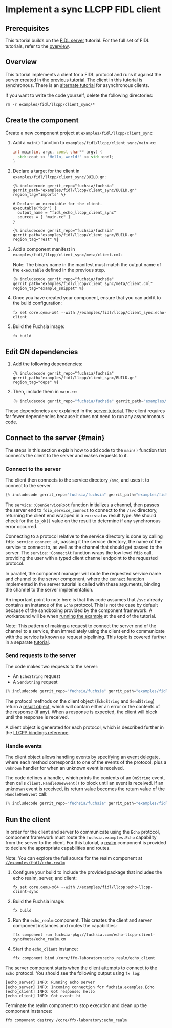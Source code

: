 # Implement a sync LLCPP FIDL client

<!-- <<../../common/client/overview.md>> -->

## Prerequisites

This tutorial builds on the [FIDL server][server-tut] tutorial. For the
full set of FIDL tutorials, refer to the [overview][overview].

## Overview

This tutorial implements a client for a FIDL protocol and runs it
against the server created in the [previous tutorial][server-tut]. The client in
this tutorial is synchronous. There is an [alternate tutorial][async-client] for
asynchronous clients.

If you want to write the code yourself, delete the following directories:

```posix-terminal
rm -r examples/fidl/llcpp/client_sync/*
```

## Create the component

Create a new component project at `examples/fidl/llcpp/client_sync`:

1. Add a `main()` function to `examples/fidl/llcpp/client_sync/main.cc`:

   ```cpp
   int main(int argc, const char** argv) {
     std::cout << "Hello, world!" << std::endl;
   }
   ```

1. Declare a target for the client in `examples/fidl/llcpp/client_sync/BUILD.gn`:

   ```gn
   {% includecode gerrit_repo="fuchsia/fuchsia" gerrit_path="examples/fidl/llcpp/client_sync/BUILD.gn" region_tag="imports" %}

   # Declare an executable for the client.
   executable("bin") {
     output_name = "fidl_echo_llcpp_client_sync"
     sources = [ "main.cc" ]
   }

   {% includecode gerrit_repo="fuchsia/fuchsia" gerrit_path="examples/fidl/llcpp/client_sync/BUILD.gn" region_tag="rest" %}
   ```

1. Add a component manifest in `examples/fidl/llcpp/client_sync/meta/client.cml`:

   Note: The binary name in the manifest must match the output name of the
   `executable` defined in the previous step.

   ```json5
   {% includecode gerrit_repo="fuchsia/fuchsia" gerrit_path="examples/fidl/llcpp/client_sync/meta/client.cml" region_tag="example_snippet" %}
   ```

1. Once you have created your component, ensure that you can add it to the
   build configuration:

   ```posix-terminal
   fx set core.qemu-x64 --with //examples/fidl/llcpp/client_sync:echo-client
   ```

1. Build the Fuchsia image:

   ```posix-terminal
   fx build
   ```

## Edit GN dependencies

1. Add the following dependencies:

   ```gn
   {% includecode gerrit_repo="fuchsia/fuchsia" gerrit_path="examples/fidl/llcpp/client_sync/BUILD.gn" region_tag="deps" %}
   ```

1. Then, include them in `main.cc`:

   ```cpp
   {% includecode gerrit_repo="fuchsia/fuchsia" gerrit_path="examples/fidl/llcpp/client_sync/main.cc" region_tag="includes" %}
   ```

These dependencies are explained in the [server tutorial][server-tut]. The
client requires far fewer dependencies because it does not need to run any
asynchronous code.

## Connect to the server {#main}

The steps in this section explain how to add code to the `main()` function
that connects the client to the server and makes requests to it.

### Connect to the server

The client then connects to the service directory `/svc`, and uses it to connect
to the server.

```cpp
{% includecode gerrit_repo="fuchsia/fuchsia" gerrit_path="examples/fidl/llcpp/client_sync/main.cc" region_tag="main" highlight="2,3,4,5,6,8,9,10" %}
```

The `service::OpenServiceRoot` function initializes a channel, then passes the
server end to `fdio_service_connect` to connect to the `/svc` directory,
returning the client end wrapped in a `zx::status` result type. We should check
for the `is_ok()` value on the result to determine if any synchronous error
occurred.

Connecting to a protocol relative to the service directory is done by calling
`fdio_service_connect_at`, passing it the service directory, the name of the
service to connect to, as well as the channel that should get passed to the
server. The `service::ConnectAt` function wraps the low level `fdio` call,
providing the user with a typed client channel endpoint to the requested
protocol.

In parallel, the component manager will route the requested service name and
channel to the server component, where the [`connect` function][server-handler]
implemented in the server tutorial is called with these arguments, binding the
channel to the server implementation.

An important point to note here is that this code assumes that `/svc` already
contains an instance of the `Echo` protocol. This is not the case by default
because of the sandboxing provided by the component framework. A workaround will
be when [running the example](#run) at the end of the tutorial.

Note: This pattern of making a request to connect the server end of the channel
to a service, then immediately using the client end to communicate with the
service is known as request pipelining. This topic is covered further in a
separate [tutorial][pipelining-tut].

### Send requests to the server

The code makes two requests to the server:

* An `EchoString` request
* A `SendString` request

```cpp
{% includecode gerrit_repo="fuchsia/fuchsia" gerrit_path="examples/fidl/llcpp/client_sync/main.cc" region_tag="main" highlight="12,13,16,17,18,19,20,24,25,26,27" %}
```

The protocol methods on the client object (`EchoString` and `SendString`) return
a [result object][resultof], which will contain either an error or the contents
of the response (if any). When a response is expected, the client will block
until the response is received.

A client object is generated for each protocol, which is described further in
the [LLCPP bindings reference][sync-client].

### Handle events

The client object allows handling events by specifying an
[event delegate][event-handlers], where each method corresponds to one of the
events of the protocol, plus a `Unknown` handler for when an unknown event
is received.

The code defines a handler, which prints the contents of an `OnString` event,
then calls `client.HandleOneEvent()` to block until an event is received. If an
unknown event is received, its return value becomes the return value of the
`HandleOneEvent` call:

```cpp
{% includecode gerrit_repo="fuchsia/fuchsia" gerrit_path="examples/fidl/llcpp/client_sync/main.cc" region_tag="main" highlight="29,30,31,32,33,34,35,36,37,38,39,41,42,43,44" %}
```

## Run the client

In order for the client and server to communicate using the `Echo` protocol,
component framework must route the `fuchsia.examples.Echo` capability from the
server to the client. For this tutorial, a [realm][glossary.realm] component is
provided to declare the appropriate capabilities and routes.

Note: You can explore the full source for the realm component at
[`//examples/fidl/echo-realm`](/examples/fidl/echo-realm)

1. Configure your build to include the provided package that includes the
   echo realm, server, and client:

    ```posix-terminal
    fx set core.qemu-x64 --with //examples/fidl/llcpp:echo-llcpp-client-sync
    ```

1. Build the Fuchsia image:

   ```posix-terminal
   fx build
   ```

1. Run the `echo_realm` component. This creates the client and server component
   instances and routes the capabilities:

    ```posix-terminal
    ffx component run fuchsia-pkg://fuchsia.com/echo-llcpp-client-sync#meta/echo_realm.cm
    ```

1. Start the `echo_client` instance:

    ```posix-terminal
    ffx component bind /core/ffx-laboratory:echo_realm/echo_client
    ```

The server component starts when the client attempts to connect to the `Echo`
protocol. You should see the following output using `fx log`:

```none {:.devsite-disable-click-to-copy}
[echo_server] INFO: Running echo server
[echo_server] INFO: Incoming connection for fuchsia.examples.Echo
[echo_client] INFO: Got response: hello
[echo_client] INFO: Got event: hi
```

Terminate the realm component to stop execution and clean up the component
instances:

```posix-terminal
ffx component destroy /core/ffx-laboratory:echo_realm
```

<!-- xrefs -->
[glossary.realm]: /docs/glossary/README.md#realm
[server-tut]: /docs/development/languages/fidl/tutorials/llcpp/basics/server.md
[server-handler]: /docs/development/languages/fidl/tutorials/llcpp/basics/server.md#server-handler
[async-client]: /docs/development/languages/fidl/tutorials/llcpp/basics/client.md
[overview]: /docs/development/languages/fidl/tutorials/overview.md
[environment]: /docs/concepts/components/v2/environments.md
[pipelining-tut]: /docs/development/languages/fidl/tutorials/llcpp/topics/request-pipelining.md
[resultof]: /docs/reference/fidl/bindings/llcpp-bindings.md#resultof
[sync-client]: /docs/reference/fidl/bindings/llcpp-bindings.md#sync-client
[event-handlers]: /docs/reference/fidl/bindings/llcpp-bindings.md#events
